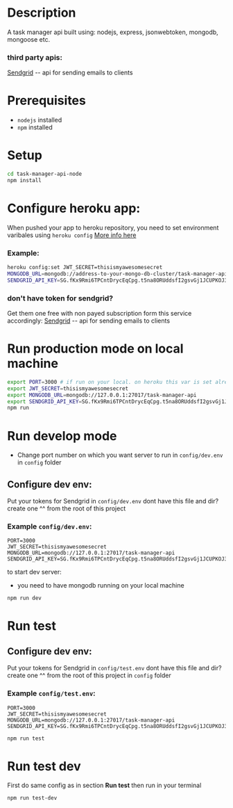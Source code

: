 # Description

A task manager api built using:
nodejs, express, jsonwebtoken, mongodb, mongoose etc.
### third party apis: 
[Sendgrid](https://sendgrid.com/) -- api for sending emails to clients


# Prerequisites

* `nodejs` installed
* `npm` installed

# Setup

```bash
cd task-manager-api-node
npm install
```

# Configure heroku app:
When pushed your app to heroku repository,
you need to set environment varibales using
`heroku config`
[More info here](https://devcenter.heroku.com/articles/config-vars)
### Example:
```bash
heroku config:set JWT_SECRET=thisismyawesomesecret
MONGODB_URL=mongodb://address-to-your-mongo-db-cluster/task-manager-api # actually this one you can get for free from Mongodb Atlas
SENDGRID_API_KEY=SG.fKx9Rmi6TPCntDrycEqCpg.t5na8ORUddsfI2gsvGj1JCUPKOJ3BUsiw2R3sha9pX5i9UE
```


### don't have token for sendgrid?
Get them one free with non payed subscription form this service accordingly:
[Sendgrid](https://sendgrid.com/) -- api for sending emails to clients


# Run production mode on local machine

```bash
export PORT=3000 # if run on your local. on heroku this var is set already for you
export JWT_SECRET=thisismyawesomesecret
export MONGODB_URL=mongodb://127.0.0.1:27017/task-manager-api
export SENDGRID_API_KEY=SG.fKx9Rmi6TPCntDrycEqCpg.t5na8ORUddsfI2gsvGj1JCUPKOJ3BUsiw2R3sha9pX5i9UE
npm run
```

# Run develop mode
* Change port number on which you want server to run in `config/dev.env` in `config` folder

## Configure dev env:
Put your tokens for Sendgrid in
`config/dev.env`
dont have this file and dir? create one ^^ from the root of this project

### Example `config/dev.env`:
```
PORT=3000
JWT_SECRET=thisismyawesomesecret
MONGODB_URL=mongodb://127.0.0.1:27017/task-manager-api
SENDGRID_API_KEY=SG.fKx9Rmi6TPCntDrycEqCpg.t5na8ORUddsfI2gsvGj1JCUPKOJ3BUsiw2R3sha9pX5i9UE
```
to start dev server:
* you need to have mongodb running on your local machine
```
npm run dev
```

# Run test
## Configure dev env:
Put your tokens for Sendgrid in
`config/test.env`
dont have this file and dir? create one ^^ from the root of this project in `config` folder

### Example `config/test.env`:
```
PORT=3000
JWT_SECRET=thisismyawesomesecret
MONGODB_URL=mongodb://127.0.0.1:27017/task-manager-api
SENDGRID_API_KEY=SG.fKx9Rmi6TPCntDrycEqCpg.t5na8ORUddsfI2gsvGj1JCUPKOJ3BUsiw2R3sha9pX5i9UE
```

```bash
npm run test
```

# Run test dev

First do same config as in section **Run test**
then run in your terminal

```
npm run test-dev
```